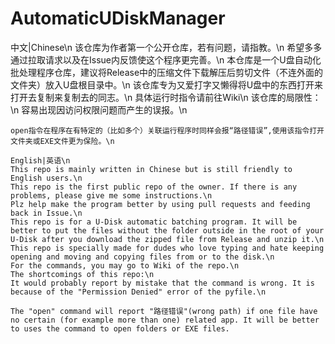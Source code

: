 # AutomaticUDiskManager
中文|Chinese\n
该仓库为作者第一个公开仓库，若有问题，请指教。\n
希望多多通过拉取请求以及在Issue内反馈使这个程序更完善。\n
本仓库是一个U盘自动化批处理程序仓库，建议将Release中的压缩文件下载解压后剪切文件（不连外面的文件夹）放入U盘根目录中。\n
该仓库专为又爱打字又懒得将U盘中的东西打开来打开去复制来复制去的同志。\n
具体运行时指令请前往Wiki\n
该仓库的局限性：\n
    容易出现因访问权限问题而产生的误报。\n
    
    open指令在程序在有特定的（比如多个）关联运行程序时同样会报“路径错误”,使用该指令打开文件夹或EXE文件更为保险。\n
~~~~~~~~~~~~~~~~~~~~~~~~~~~~~~~~~~~~~~~~~~~~~~~~~~~~~~~~~~~~~~~~~~~~~~~~~~~~~~~\n
English|英语\n
This repo is mainly written in Chinese but is still friendly to English users.\n
This repo is the first public repo of the owner. If there is any problems, please give me some instructions.\n 
Plz help make the program better by using pull requests and feeding back in Issue.\n
This repo is for a U-Disk automatic batching program. It will be better to put the files without the folder outside in the root of your U-Disk after you download the zipped file from Release and unzip it.\n
This repo is specially made for dudes who love typing and hate keeping opening and moving and copying files from or to the disk.\n
For the commands, you may go to Wiki of the repo.\n
The shortcomings of this repo:\n
It would probably report by mistake that the command is wrong. It is because of the "Permission Denied" error of the pyfile.\n

The "open" command will report "路径错误"(wrong path) if one file have no certain (for example more than one) related app. It will be better to uses the command to open folders or EXE files.

